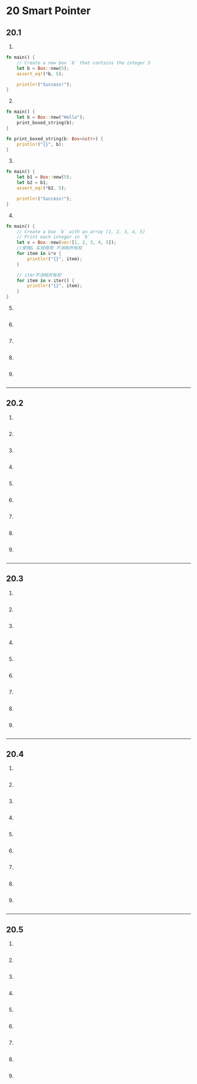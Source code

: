 # 20 Smart Pointer

## 20.1

1.

```rust
fn main() {
    // Create a new box `b` that contains the integer 5
    let b = Box::new(5);
    assert_eq!(*b, 5);

    println!("Success!");
}
```

2.

```rust
fn main() {
    let b = Box::new("Hello");
    print_boxed_string(b);
}

fn print_boxed_string(b: Box<&str>) {
    println!("{}", b);
}
```

3.

```rust
fn main() {
    let b1 = Box::new(5);
    let b2 = b1;
    assert_eq!(*b2, 5);

    println!("Success!");
}
```

4.

```rust
fn main() {
    // Create a box `b` with an array [1, 2, 3, 4, 5]
    // Print each integer in `b`
    let v = Box::new(vec![1, 2, 3, 4, 5]);
    //使用& 实现借用 不消耗所有权
    for item in &*v {
        println!("{}", item);
    }

    // iter不消耗所有权
    for item in v.iter() {
        println!("{}", item);
    }
}
```

5.

```rust

```

6.

```rust

```

7.

```rust

```

8.

```rust

```

9.

```rust

```

---

## 20.2

1.

```rust

```

2.

```rust

```

3.

```rust

```

4.

```rust

```

5.

```rust

```

6.

```rust

```

7.

```rust

```

8.

```rust

```

9.

```rust

```

---

## 20.3

1.

```rust

```

2.

```rust

```

3.

```rust

```

4.

```rust

```

5.

```rust

```

6.

```rust

```

7.

```rust

```

8.

```rust

```

9.

```rust

```

---

## 20.4

1.

```rust

```

2.

```rust

```

3.

```rust

```

4.

```rust

```

5.

```rust

```

6.

```rust

```

7.

```rust

```

8.

```rust

```

9.

```rust

```

---

## 20.5

1.

```rust

```

2.

```rust

```

3.

```rust

```

4.

```rust

```

5.

```rust

```

6.

```rust

```

7.

```rust

```

8.

```rust

```

9.

```rust

```
